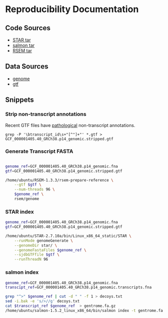 # Reproducibility Documentation

## Code Sources

- [STAR tar](https://github.com/alexdobin/STAR/archive/refs/tags/2.7.10a.tar.gz)
- [salmon tar](https://github.com/COMBINE-lab/salmon/releases/download/v1.8.0/salmon-1.8.0_linux_x86_64.tar.gz)
- [RSEM tar](https://github.com/deweylab/RSEM/archive/refs/tags/v2.3.3.tar.gz)

## Data Sources

- [genome](https://ftp.ncbi.nlm.nih.gov/genomes/all/GCF/000/001/405/GCF_000001405.40_GRCh38.p14/GCF_000001405.40_GRCh38.p14_genomic.fna.gz)
- [gtf](https://ftp.ncbi.nlm.nih.gov/genomes/all/GCF/000/001/405/GCF_000001405.40_GRCh38.p14/GCF_000001405.40_GRCh38.p14_genomic.gtf.gz)

## Snippets

### Strip non-transcript annotations

Recent GTF files have [pathological](https://github.com/gpertea/gffread/issues/84) non-transcript annotations.

```
grep -P '\btranscript_id\s+"[^"]+"' *.gtf > GCF_000001405.40_GRCh38.p14_genomic.stripped.gtf
```

### Generate Transcript FASTA

```bash

genome_ref=GCF_000001405.40_GRCh38.p14_genomic.fna
gtf=GCF_000001405.40_GRCh38.p14_genomic.stripped.gtf

/home/ubuntu/RSEM-1.3.3/rsem-prepare-reference \
    --gtf $gtf \
    --num-threads 96 \
    $genome_ref \
    rsem/genome
```


### STAR index

```bash
genome_ref=GCF_000001405.40_GRCh38.p14_genomic.fna
gtf=GCF_000001405.40_GRCh38.p14_genomic.stripped.gtf

/home/ubuntu/STAR-2.7.10a/bin/Linux_x86_64_static/STAR \
    --runMode genomeGenerate \
    --genomeDir star/ \
    --genomeFastaFiles $genome_ref \
    --sjdbGTFfile $gtf \
    --runThreadN 96 
```

### salmon index

```bash
genome_ref=GCF_000001405.40_GRCh38.p14_genomic.fna
transcipt_ref=GCF_000001405.40_GRCh38.p14_genomic.transcripts.fna

grep "^>" $genome_ref | cut -d " " -f 1 > decoys.txt
sed -i.bak -e 's/>//g' decoys.txt
cat $transcript_ref $genome_ref  > gentrome.fa.gz
/home/ubuntu/salmon-1.5.2_linux_x86_64/bin/salmon index -t gentrome.fa.gz -d decoys.txt -p 96 -i salmon_index
```
